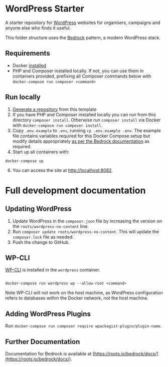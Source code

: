 # WordPress Starter

A starter repository for [WordPress](https://wordpress.org) websites for organisers, campaigns and anyone else who finds it useful.

This folder structure uses the [Bedrock](https://roots.io/bedrock/) pattern, a modern WordPress stack.

## Requirements

- Docker [installed](https://docs.docker.com/install/)
- PHP and Composer installed locally. If not, you can use them in containers provided, prefixing all Composer commands below with `docker-compose run composer <command>`

## Run locally

1. [Generate a repository](https://github.com/commonknowledge/groundwork-starter-template/generate) from this template
2. If you have PHP and Composer installed locally you can run from this directory `composer install`. Otherwise run `composer install` via Docker with `docker-compose run composer install`.
3. Copy `.env.example` to `.env`, running `cp .env.example .env`. The example file contains variables required for this Docker Compose setup but modify details appropriately [as per the Bedrock documentation](https://roots.io/bedrock/docs/environment-variables/) as required.
4. Start up all containers with:

```
docker-compose up
```

6. You can access the site at [http://localhost:8082](http://localhost:8082).

# Full development documentation

## Updating WordPress

1. Update WordPress in the `composer.json` file by increasing the version on the `roots/wordpress-no-content` line.
2. Run `composer update roots/wordpress-no-content`. This will update the `composer.lock` file as needed.
3. Push the change to GitHub.

## WP-CLI

[WP-CLI](https://wp-cli.org/) is installed in the `wordpress` container.

```

docker-compose run wordpress wp --allow-root <command>

```

Note WP-CLI will not work on the host machine, as WordPress configuration refers to databases within the Docker network, not the host machine.

## Adding WordPress Plugins

Run `docker-compose run composer require wpackagist-plugin/plugin-name`.

## Further Documentation

Documentation for Bedrock is available at [https://roots.io/bedrock/docs/](https://roots.io/bedrock/docs/).

